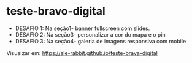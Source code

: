 # teste-bravo-digital

- DESAFIO 1: Na seção1- banner fullscreen com slides. 
- DESAFIO 2: Na seção3- personalizar a cor do mapa e o pin
- DESAFIO 3: Na seção4- galeria de imagens responsiva com mobile

Visuaizar em: https://ale-rabbit.github.io/teste-brava-digital
